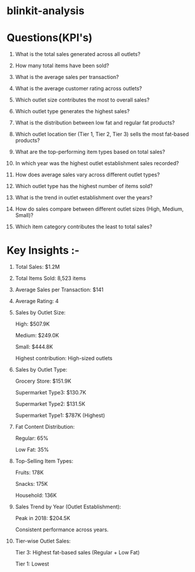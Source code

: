 # blinkit-analysis

# Questions(KPI's)

1. What is the total sales generated across all outlets?


2. How many total items have been sold?


3. What is the average sales per transaction?


4. What is the average customer rating across outlets?


5. Which outlet size contributes the most to overall sales?


6. Which outlet type generates the highest sales?


7. What is the distribution between low fat and regular fat products?


8. Which outlet location tier (Tier 1, Tier 2, Tier 3) sells the most fat-based products?


9. What are the top-performing item types based on total sales?


10. In which year was the highest outlet establishment sales recorded?


11. How does average sales vary across different outlet types?


12. Which outlet type has the highest number of items sold?


13. What is the trend in outlet establishment over the years?

14. How do sales compare between different outlet sizes (High, Medium, Small)?

15. Which item category contributes the least to total sales?

 # Key Insights :-

1. Total Sales:
  $1.2M


2. Total Items Sold:
  8,523 items


3. Average Sales per Transaction:
   $141


4. Average Rating:
   4


5. Sales by Outlet Size:

    High: $507.9K
    
    Medium: $249.0K
    
    Small: $444.8K
    
     Highest contribution: High-sized outlets


6. Sales by Outlet Type:

    Grocery Store: $151.9K
    
    Supermarket Type3: $130.7K
    
    Supermarket Type2: $131.5K
    
    Supermarket Type1: $787K (Highest)


7. Fat Content Distribution:

    Regular: 65%
    
    Low Fat: 35%

8. Top-Selling Item Types:

   Fruits: 178K
     
   Snacks: 175K
     
   Household: 136K


9. Sales Trend by Year (Outlet Establishment):

    Peak in 2018: $204.5K

    Consistent performance across years.


10. Tier-wise Outlet Sales:

    Tier 3: Highest fat-based sales (Regular + Low Fat)

    Tier 1: Lowest



